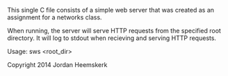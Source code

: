 This single C file consists of a simple web server that was created as an assignment for a networks class. 

When running, the server will serve HTTP requests from the specified root directory. It will log to stdout when recieving and serving HTTP requests.

Usage: sws <port> <root_dir>


Copyright 2014 Jordan Heemskerk
